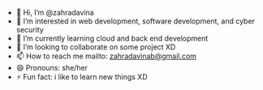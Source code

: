 - 👋 Hi, I’m @zahradavina
- 👀 I’m interested in web development, software development, and cyber security
- 🌱 I’m currently learning cloud and back end development
- 💞️ I’m looking to collaborate on some project XD
- 📫 How to reach me mailto: zahradavinab@gmail.com
- 😄 Pronouns: she/her
- ⚡ Fun fact: i like to learn new things XD

<!---
zahradavina/zahradavina is a ✨ special ✨ repository because its `README.md` (this file) appears on your GitHub profile.
You can click the Preview link to take a look at your changes.
--->
